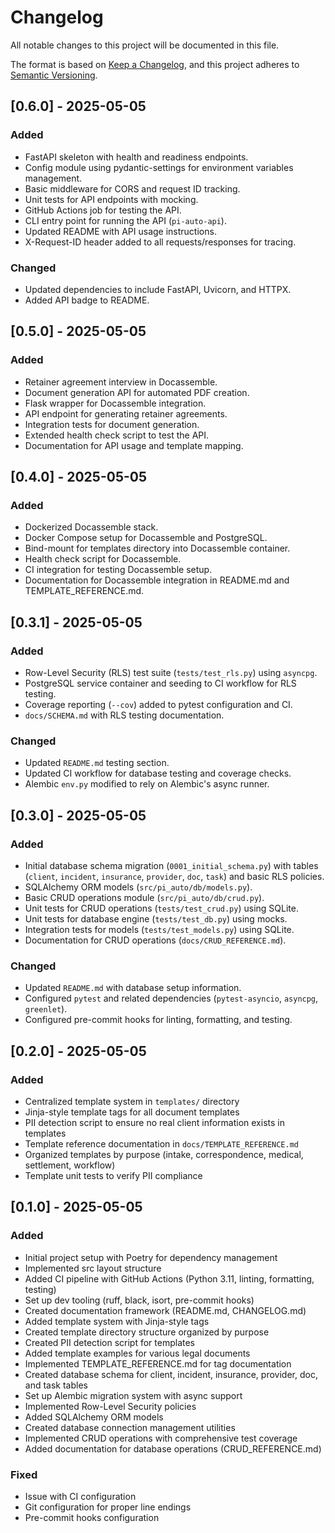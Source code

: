 # Changelog

All notable changes to this project will be documented in this file.

The format is based on [Keep a Changelog](https://keepachangelog.com/en/1.0.0/),
and this project adheres to [Semantic Versioning](https://semver.org/spec/v2.0.0.html).

## [0.6.0] - 2025-05-05
### Added
- FastAPI skeleton with health and readiness endpoints.
- Config module using pydantic-settings for environment variables management.
- Basic middleware for CORS and request ID tracking.
- Unit tests for API endpoints with mocking.
- GitHub Actions job for testing the API.
- CLI entry point for running the API (`pi-auto-api`).
- Updated README with API usage instructions.
- X-Request-ID header added to all requests/responses for tracing.

### Changed
- Updated dependencies to include FastAPI, Uvicorn, and HTTPX.
- Added API badge to README.

## [0.5.0] - 2025-05-05
### Added
- Retainer agreement interview in Docassemble.
- Document generation API for automated PDF creation.
- Flask wrapper for Docassemble integration.
- API endpoint for generating retainer agreements.
- Integration tests for document generation.
- Extended health check script to test the API.
- Documentation for API usage and template mapping.

## [0.4.0] - 2025-05-05
### Added
- Dockerized Docassemble stack.
- Docker Compose setup for Docassemble and PostgreSQL.
- Bind-mount for templates directory into Docassemble container.
- Health check script for Docassemble.
- CI integration for testing Docassemble setup.
- Documentation for Docassemble integration in README.md and TEMPLATE_REFERENCE.md.

## [0.3.1] - 2025-05-05
### Added
- Row-Level Security (RLS) test suite (`tests/test_rls.py`) using `asyncpg`.
- PostgreSQL service container and seeding to CI workflow for RLS testing.
- Coverage reporting (`--cov`) added to pytest configuration and CI.
- `docs/SCHEMA.md` with RLS testing documentation.

### Changed
- Updated `README.md` testing section.
- Updated CI workflow for database testing and coverage checks.
- Alembic `env.py` modified to rely on Alembic's async runner.

## [0.3.0] - 2025-05-05
### Added
- Initial database schema migration (`0001_initial_schema.py`) with tables (`client`, `incident`, `insurance`, `provider`, `doc`, `task`) and basic RLS policies.
- SQLAlchemy ORM models (`src/pi_auto/db/models.py`).
- Basic CRUD operations module (`src/pi_auto/db/crud.py`).
- Unit tests for CRUD operations (`tests/test_crud.py`) using SQLite.
- Unit tests for database engine (`tests/test_db.py`) using mocks.
- Integration tests for models (`tests/test_models.py`) using SQLite.
- Documentation for CRUD operations (`docs/CRUD_REFERENCE.md`).

### Changed
- Updated `README.md` with database setup information.
- Configured `pytest` and related dependencies (`pytest-asyncio`, `asyncpg`, `greenlet`).
- Configured pre-commit hooks for linting, formatting, and testing.

## [0.2.0] - 2025-05-05

### Added
- Centralized template system in `templates/` directory
- Jinja-style template tags for all document templates
- PII detection script to ensure no real client information exists in templates
- Template reference documentation in `docs/TEMPLATE_REFERENCE.md`
- Organized templates by purpose (intake, correspondence, medical, settlement, workflow)
- Template unit tests to verify PII compliance

## [0.1.0] - 2025-05-05

### Added

- Initial project setup with Poetry for dependency management
- Implemented src layout structure
- Added CI pipeline with GitHub Actions (Python 3.11, linting, formatting, testing)
- Set up dev tooling (ruff, black, isort, pre-commit hooks)
- Created documentation framework (README.md, CHANGELOG.md)
- Added template system with Jinja-style tags
- Created template directory structure organized by purpose
- Created PII detection script for templates
- Added template examples for various legal documents
- Implemented TEMPLATE_REFERENCE.md for tag documentation
- Created database schema for client, incident, insurance, provider, doc, and task tables
- Set up Alembic migration system with async support
- Implemented Row-Level Security policies
- Added SQLAlchemy ORM models
- Created database connection management utilities
- Implemented CRUD operations with comprehensive test coverage
- Added documentation for database operations (CRUD_REFERENCE.md)

### Fixed

- Issue with CI configuration
- Git configuration for proper line endings
- Pre-commit hooks configuration
